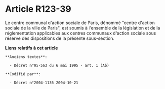 # Article R123-39

Le centre communal d'action sociale de Paris, dénommé "centre d'action sociale de la ville de Paris", est soumis à l'ensemble
de la législation et de la réglementation applicables aux centres communaux d'action sociale sous réserve des dispositions de
la présente sous-section.

**Liens relatifs à cet article**

	**Anciens textes**:

	  - Décret n°95-563 du 6 mai 1995 - art. 1 (Ab)

	**Codifié par**:

	  - Décret n°2004-1136 2004-10-21
